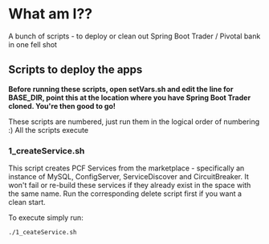 # What am I??
A bunch of scripts - to deploy or clean out Spring Boot Trader / Pivotal bank in one fell shot

## Scripts to deploy the apps
**Before running these scripts, open setVars.sh and edit the line for BASE_DIR, point this at the location where you have Spring Boot Trader cloned. You're then good to go!**

These scripts are numbered, just run them in the logical order of numbering :) All the scripts execute

### 1_createService.sh
This script creates PCF Services from the marketplace - specifically an instance of MySQL, ConfigServer, ServiceDiscover and CircuitBreaker. It won't fail or re-build these services if they already exist in the space with the same name. Run the corresponding delete script first if you want a clean start.

To execute simply run:

``` ./1_ceateService.sh ```
